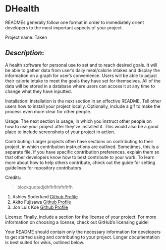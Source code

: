 # DHealth
READMEs generally follow one format in order to immediately orient developers to the most important aspects of your project.

Project name: Taken

## *Description*: 
A health software for personal use to set and to reach desired goals. It will be able to gather data from user’s daily meal/calorie intakes and display the information on a graph for user’s convenience. Users will be able to adjust their calorie intake to meet the goals they have set for themselves. All of the data will be stored in a database where users can access it at any time to change what they have inputted.  

Installation: Installation is the next section in an effective README. Tell other users how to install your project locally. Optionally, include a gif to make the process even more clear for other people.

Usage: The next section is usage, in which you instruct other people on how to use your project after they’ve installed it. This would also be a good place to include screenshots of your project in action.

Contributing: Larger projects often have sections on contributing to their project, in which contribution instructions are outlined. Sometimes, this is a separate file. If you have specific contribution preferences, explain them so that other developers know how to best contribute to your work. To learn more about how to help others contribute, check out the guide for setting guidelines for repository contributors.

Credits: 
> blockquotedjdhfhfhhfhfhfh
1. Ashley Soderlund [Github Profile](https://github.com/Ashley-Soderlund)
2. Akito Fujisawa [Github Profile](https://github.com/Akito212)
3. Jon Luis Koe [Github Profile](https://github.com/koejonluis)

License: Finally, include a section for the license of your project. For more information on choosing a license, check out GitHub’s licensing guide!

Your README should contain only the necessary information for developers to get started using and contributing to your project. Longer documentation is best suited for wikis, outlined below.
